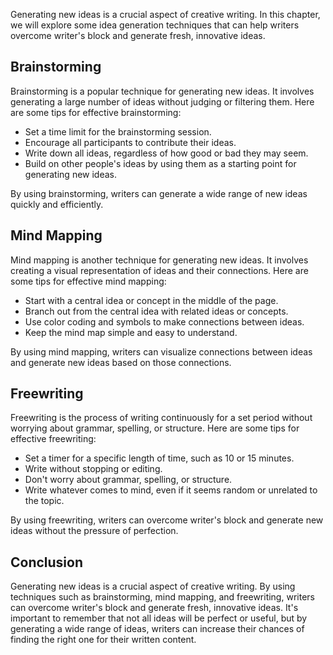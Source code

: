 
Generating new ideas is a crucial aspect of creative writing. In this chapter, we will explore some idea generation techniques that can help writers overcome writer's block and generate fresh, innovative ideas.

Brainstorming
-------------

Brainstorming is a popular technique for generating new ideas. It involves generating a large number of ideas without judging or filtering them. Here are some tips for effective brainstorming:

* Set a time limit for the brainstorming session.
* Encourage all participants to contribute their ideas.
* Write down all ideas, regardless of how good or bad they may seem.
* Build on other people's ideas by using them as a starting point for generating new ideas.

By using brainstorming, writers can generate a wide range of new ideas quickly and efficiently.

Mind Mapping
------------

Mind mapping is another technique for generating new ideas. It involves creating a visual representation of ideas and their connections. Here are some tips for effective mind mapping:

* Start with a central idea or concept in the middle of the page.
* Branch out from the central idea with related ideas or concepts.
* Use color coding and symbols to make connections between ideas.
* Keep the mind map simple and easy to understand.

By using mind mapping, writers can visualize connections between ideas and generate new ideas based on those connections.

Freewriting
-----------

Freewriting is the process of writing continuously for a set period without worrying about grammar, spelling, or structure. Here are some tips for effective freewriting:

* Set a timer for a specific length of time, such as 10 or 15 minutes.
* Write without stopping or editing.
* Don't worry about grammar, spelling, or structure.
* Write whatever comes to mind, even if it seems random or unrelated to the topic.

By using freewriting, writers can overcome writer's block and generate new ideas without the pressure of perfection.

Conclusion
----------

Generating new ideas is a crucial aspect of creative writing. By using techniques such as brainstorming, mind mapping, and freewriting, writers can overcome writer's block and generate fresh, innovative ideas. It's important to remember that not all ideas will be perfect or useful, but by generating a wide range of ideas, writers can increase their chances of finding the right one for their written content.
